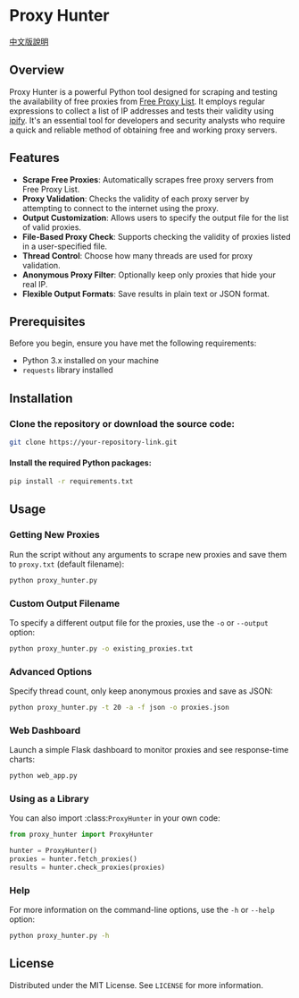 # Proxy Hunter

[中文版說明](README.zh-TW.md)

## Overview

Proxy Hunter is a powerful Python tool designed for scraping and testing the availability of free proxies from [Free Proxy List](https://free-proxy-list.net/). It employs regular expressions to collect a list of IP addresses and tests their validity using [ipify](https://www.ipify.org/). It's an essential tool for developers and security analysts who require a quick and reliable method of obtaining free and working proxy servers.

## Features

- **Scrape Free Proxies**: Automatically scrapes free proxy servers from Free Proxy List.
- **Proxy Validation**: Checks the validity of each proxy server by attempting to connect to the internet using the proxy.
- **Output Customization**: Allows users to specify the output file for the list of valid proxies.
- **File-Based Proxy Check**: Supports checking the validity of proxies listed in a user-specified file.
- **Thread Control**: Choose how many threads are used for proxy validation.
- **Anonymous Proxy Filter**: Optionally keep only proxies that hide your real IP.
- **Flexible Output Formats**: Save results in plain text or JSON format.

## Prerequisites

Before you begin, ensure you have met the following requirements:

- Python 3.x installed on your machine
- `requests` library installed

## Installation

### Clone the repository or download the source code:

```bash
git clone https://your-repository-link.git
```

#### Install the required Python packages:

```bash
pip install -r requirements.txt
```

## Usage

### Getting New Proxies

Run the script without any arguments to scrape new proxies and save them to `proxy.txt` (default filename):

```bash
python proxy_hunter.py
```

### Custom Output Filename

To specify a different output file for the proxies, use the `-o` or `--output` option:

```bash
python proxy_hunter.py -o existing_proxies.txt
```

### Advanced Options

Specify thread count, only keep anonymous proxies and save as JSON:

```bash
python proxy_hunter.py -t 20 -a -f json -o proxies.json
```

### Web Dashboard

Launch a simple Flask dashboard to monitor proxies and see response-time charts:

```bash
python web_app.py
```

### Using as a Library

You can also import :class:`ProxyHunter` in your own code:

```python
from proxy_hunter import ProxyHunter

hunter = ProxyHunter()
proxies = hunter.fetch_proxies()
results = hunter.check_proxies(proxies)
```

### Help

For more information on the command-line options, use the `-h` or `--help` option:

```bash
python proxy_hunter.py -h
```

## License

Distributed under the MIT License. See `LICENSE` for more information.
